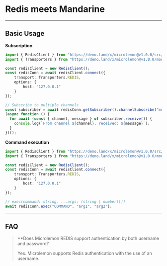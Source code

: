 # Redis meets Mandarine

--------------------

## Basic Usage

**Subscription**

```typescript
import { RedisClient } from "https://deno.land/x/microlemon@v1.0.0/src/clients/redis/mod.ts";
import { Transporters } from "https://deno.land/x/microlemon@v1.0.0/mod.ts";

const redisClient = new RedisClient();
const redisConn = await redisClient.connect({
    transport: Transporters.REDIS,
    options: {
        host: "127.0.0.1"
    }
});

// Subscribe to multiple channels
const subscriber = await redisConn.getSubscriber().channelSubscribe("moderators", "admins");
(async function () {
  for await (const { channel, message } of subscriber.receive()) {
    console.log(`From channel ${channel}, received: ${message}`);
  }
})();
```

**Command execution**
```typescript
import { RedisClient } from "https://deno.land/x/microlemon@v1.0.0/src/clients/redis/mod.ts";
import { Transporters } from "https://deno.land/x/microlemon@v1.0.0/mod.ts";

const redisClient = new RedisClient();
const redisConn = await redisClient.connect({
    transport: Transporters.REDIS,
    options: {
        host: "127.0.0.1"
    }
});

// exec(command: string, ...args: (string | number)[])
await redisConn.exec("COMMAND", "arg1", "arg2");
```

------------

## FAQ

> **Does Microlemon REDIS support authentication by both username and password?
>
> Yes. Microlemon supports Redis authentication with the use of an username.


